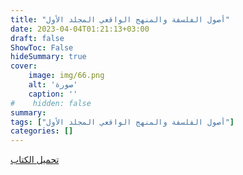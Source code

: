 ```yaml
---
title: "أصول الفلسفة والمنهج الواقعي المجلد الأول"
date: 2023-04-04T01:21:13+03:00
draft: false
ShowToc: False
hideSummary: true
cover:
    image: img/66.png
    alt: 'صورة'
    caption: ''
#    hidden: false
summary: 
tags: ["أصول الفلسفة والمنهج الواقعي المجلد الأول"]
categories: []
---
```

[تحميل الكتاب](./../../books/66.pdf)

